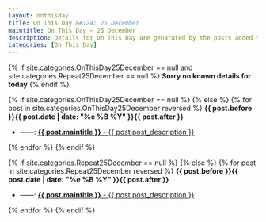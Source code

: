 ```yaml
---
layout: onthisday
title: On This Day &#124; 25 December
maintitle: On This Day — 25 December
description: Details for On This Day are genarated by the posts added to the website so the content is subject to changes/updates over time.
categories: [On This Day]
---
```


{% if site.categories.OnThisDay25December == null and site.categories.Repeat25December == null %}
<strong>Sorry no known details for today</strong>
{% endif %}

{% if site.categories.OnThisDay25December == null %}
{% else %}
{% for post in site.categories.OnThisDay25December reversed %}
<strong>{{ post.before }}{{ post.date | date: "%e %B %Y" }}{{ post.after }}</strong>
<ul>
<li> ——: <a class="{{ post.class }}" href="{{ post.url }}"><strong>{{ post.maintitle }}</strong> - {{ post.post_description }}</a></li>
</ul>
{% endfor %}
{% endif %}

{% if site.categories.Repeat25December == null %}
{% else %}
{% for post in site.categories.Repeat25December reversed %}
<strong>{{ post.before }}{{ post.date | date: "%e %B %Y" }}{{ post.after }}</strong>
<ul>
<li> ——: <a class="{{ post.class }}" href="{{ post.url }}"><strong>{{ post.maintitle }}</strong> - {{ post.post_description }}</a></li>
</ul>
{% endfor %}
{% endif %}
